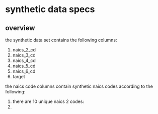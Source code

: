 # synthetic data specs

## overview
the synthetic data set contains the following columns:
1. naics_2_cd
2. naics_3_cd
3. naics_4_cd
4. naics_5_cd
5. naics_6_cd
6. target

the naics code columns contain synthetic naics codes according to the following:
1. there are 10 unique naics 2 codes:
2. 
